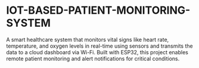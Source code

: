 # IOT-BASED-PATIENT-MONITORING-SYSTEM
A smart healthcare system that monitors vital signs like heart rate, temperature, and oxygen levels in real-time using sensors and transmits the data to a cloud dashboard via Wi-Fi. Built with ESP32, this project enables remote patient monitoring and alert notifications for critical conditions.
